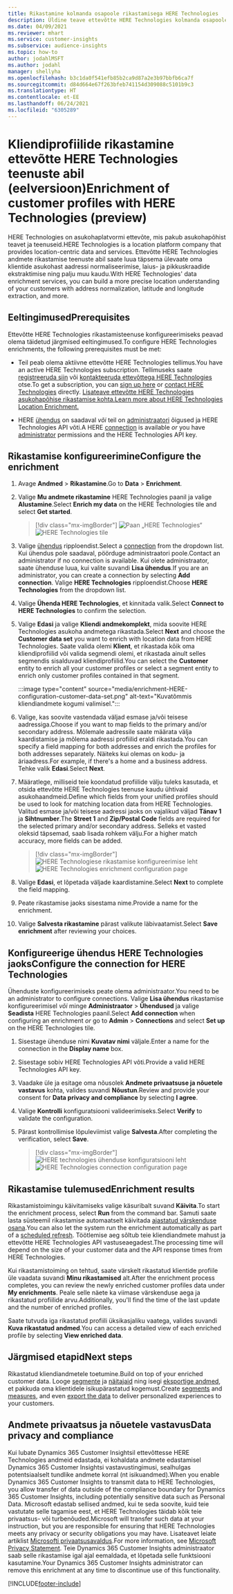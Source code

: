 ```yaml
---
title: Rikastamine kolmanda osapoole rikastamisega HERE Technologies
description: Üldine teave ettevõtte HERE Technologies kolmanda osapoole rikastamise kohta.
ms.date: 04/09/2021
ms.reviewer: mhart
ms.service: customer-insights
ms.subservice: audience-insights
ms.topic: how-to
author: jodahlMSFT
ms.author: jodahl
manager: shellyha
ms.openlocfilehash: b3c1da0f541efb85b2ca9d87a2e3b97bbfb6ca7f
ms.sourcegitcommit: d84d664e67f263bfeb741154d309088c5101b9c3
ms.translationtype: HT
ms.contentlocale: et-EE
ms.lasthandoff: 06/24/2021
ms.locfileid: "6305289"
---
```

# <a name="enrichment-of-customer-profiles-with-here-technologies-preview"></a><span data-ttu-id="fd955-103">Kliendiprofiilide rikastamine ettevõtte HERE Technologies teenuste abil (eelversioon)</span><span class="sxs-lookup"><span data-stu-id="fd955-103">Enrichment of customer profiles with HERE Technologies (preview)</span></span>

<span data-ttu-id="fd955-104">HERE Technologies on asukohaplatvormi ettevõte, mis pakub asukohapõhist teavet ja teenuseid.</span><span class="sxs-lookup"><span data-stu-id="fd955-104">HERE Technologies is a location platform company that provides location-centric data and services.</span></span> <span data-ttu-id="fd955-105">Ettevõtte HERE Technologies andmete rikastamise teenuste abil saate luua täpsema ülevaate oma klientide asukohast aadressi normaliseerimise, laius- ja pikkuskraadide ekstraktimise ning palju muu kaudu.</span><span class="sxs-lookup"><span data-stu-id="fd955-105">With HERE Technologies' data enrichment services, you can build a more precise location understanding of your customers with address normalization, latitude and longitude extraction, and more.</span></span>

## <a name="prerequisites"></a><span data-ttu-id="fd955-106">Eeltingimused</span><span class="sxs-lookup"><span data-stu-id="fd955-106">Prerequisites</span></span>

<span data-ttu-id="fd955-107">Ettevõtte HERE Technologies rikastamisteenuse konfigureerimiseks peavad olema täidetud järgmised eeltingimused.</span><span class="sxs-lookup"><span data-stu-id="fd955-107">To configure HERE Technologies enrichments, the following prerequisites must be met:</span></span>

- <span data-ttu-id="fd955-108">Teil peab olema aktiivne ettevõtte HERE Technologies tellimus.</span><span class="sxs-lookup"><span data-stu-id="fd955-108">You have an active HERE Technologies subscription.</span></span> <span data-ttu-id="fd955-109">Tellimuseks saate [registreeruda siin](https://developer.here.com/sign-up?utm_medium=referral&utm_source=Microsoft-Dynamics-CI&create=Freemium-Basic) või [kontakteeruda ettevõttega HERE Technologies](https://developer.here.com/help?utm_medium=referral&utm_source=Microsoft-Dynamics-CI#how-can-we-help-you) otse.</span><span class="sxs-lookup"><span data-stu-id="fd955-109">To get a subscription, you can [sign up here](https://developer.here.com/sign-up?utm_medium=referral&utm_source=Microsoft-Dynamics-CI&create=Freemium-Basic) or [contact HERE Technologies](https://developer.here.com/help?utm_medium=referral&utm_source=Microsoft-Dynamics-CI#how-can-we-help-you) directly.</span></span> [<span data-ttu-id="fd955-110">Lisateave ettevõtte HERE Technologies asukohapõhise rikastamise kohta.</span><span class="sxs-lookup"><span data-stu-id="fd955-110">Learn more about HERE Technologies Location Enrichment.</span></span>](https://developer.here.com/location-enrichment?cid=Dev-MicrosoftDynamics-DB-0-Dev-&utm_source=MicrosoftDynamics&utm_medium=referral&utm_campaign=Online_Dev_ReferralMicrosoft)

- <span data-ttu-id="fd955-111">HERE [ühendus](connections.md) on saadaval *või* teil on [administraatori](permissions.md#administrator) õigused ja HERE Technologies API võti.</span><span class="sxs-lookup"><span data-stu-id="fd955-111">A HERE [connection](connections.md) is available *or* you have [administrator](permissions.md#administrator) permissions and the HERE Technologies API key.</span></span>

## <a name="configure-the-enrichment"></a><span data-ttu-id="fd955-112">Rikastamise konfigureerimine</span><span class="sxs-lookup"><span data-stu-id="fd955-112">Configure the enrichment</span></span>

1. <span data-ttu-id="fd955-113">Avage **Andmed** > **Rikastamine**.</span><span class="sxs-lookup"><span data-stu-id="fd955-113">Go to **Data** > **Enrichment**.</span></span> 

1. <span data-ttu-id="fd955-114">Valige **Mu andmete rikastamine** HERE Technologies paanil ja valige **Alustamine**.</span><span class="sxs-lookup"><span data-stu-id="fd955-114">Select **Enrich my data** on the HERE Technologies tile and select **Get started**.</span></span>

   > [!div class="mx-imgBorder"]
   > <span data-ttu-id="fd955-115">![Paan „HERE Technologies“](media/HERE-tile.png "Paan „HERE Technologies“")</span><span class="sxs-lookup"><span data-stu-id="fd955-115">![HERE Technologies tile](media/HERE-tile.png "HERE Technologies tile")</span></span>

1. <span data-ttu-id="fd955-116">Valige [ühendus](connections.md) ripploendist.</span><span class="sxs-lookup"><span data-stu-id="fd955-116">Select a [connection](connections.md) from the dropdown list.</span></span> <span data-ttu-id="fd955-117">Kui ühendus pole saadaval, pöörduge administraatori poole.</span><span class="sxs-lookup"><span data-stu-id="fd955-117">Contact  an administrator if no connection is available.</span></span> <span data-ttu-id="fd955-118">Kui olete administraator, saate ühenduse luua, kui valite suvandi **Lisa ühendus**.</span><span class="sxs-lookup"><span data-stu-id="fd955-118">If you are an administrator, you can create a connection by selecting **Add connection**.</span></span> <span data-ttu-id="fd955-119">Valige **HERE Technologies** ripploendist.</span><span class="sxs-lookup"><span data-stu-id="fd955-119">Choose **HERE Technologies** from the dropdown list.</span></span> 

1. <span data-ttu-id="fd955-120">Valige **Ühenda HERE Technologies**, et kinnitada valik.</span><span class="sxs-lookup"><span data-stu-id="fd955-120">Select **Connect to HERE Technologies** to confirm the selection.</span></span>

1.  <span data-ttu-id="fd955-121">Valige **Edasi** ja valige **Kliendi andmekomplekt**, mida soovite HERE Technologies asukoha andmetega rikastada.</span><span class="sxs-lookup"><span data-stu-id="fd955-121">Select **Next** and choose the **Customer data set** you want to enrich with location data from HERE Technologies.</span></span> <span data-ttu-id="fd955-122">Saate valida olemi **Klient**, et rikastada kõik oma kliendiprofiilid või valida segmendi olemi, et rikastada ainult selles segmendis sisalduvad kliendiprofiilid.</span><span class="sxs-lookup"><span data-stu-id="fd955-122">You can select the **Customer** entity to enrich all your customer profiles or select a segment entity to enrich only customer profiles contained in that segment.</span></span>

    :::image type="content" source="media/enrichment-HERE-configuration-customer-data-set.png" alt-text="Kuvatõmmis kliendiandmete kogumi valimisel.":::

1. <span data-ttu-id="fd955-124">Valige, kas soovite vastendada väljad esmase ja/või teisese aadressiga.</span><span class="sxs-lookup"><span data-stu-id="fd955-124">Choose if you want to map fields to the primary and/or secondary address.</span></span> <span data-ttu-id="fd955-125">Mõlemale aadressile saate määrata välja kaardistamise ja mõlema aadressi profiilid eraldi rikastada.</span><span class="sxs-lookup"><span data-stu-id="fd955-125">You can specify a field mapping for both addresses and enrich the profiles for both addresses separately.</span></span> <span data-ttu-id="fd955-126">Näiteks kui olemas on kodu- ja äriaadress.</span><span class="sxs-lookup"><span data-stu-id="fd955-126">For example, if there's a home and a business address.</span></span> <span data-ttu-id="fd955-127">Tehke valik **Edasi**.</span><span class="sxs-lookup"><span data-stu-id="fd955-127">Select **Next**.</span></span>

1. <span data-ttu-id="fd955-128">Määratlege, milliseid teie koondatud profiilide välju tuleks kasutada, et otsida ettevõtte HERE Technologies teenuse kaudu ühtivaid asukohaandmeid.</span><span class="sxs-lookup"><span data-stu-id="fd955-128">Define which fields from your unified profiles should be used to look for matching location data from HERE Technologies.</span></span> <span data-ttu-id="fd955-129">Valitud esmase ja/või teisese aadressi jaoks on vajalikud väljad **Tänav 1** ja **Sihtnumber**.</span><span class="sxs-lookup"><span data-stu-id="fd955-129">The **Street 1** and **Zip/Postal Code** fields are required for the selected primary and/or secondary address.</span></span> <span data-ttu-id="fd955-130">Selleks et vasted oleksid täpsemad, saab lisada rohkem välju.</span><span class="sxs-lookup"><span data-stu-id="fd955-130">For a higher match accuracy, more fields can be added.</span></span>

   > [!div class="mx-imgBorder"]
   > <span data-ttu-id="fd955-131">![HERE Technologiese rikastamise konfigureerimise leht](media/enrichment-HERE-configuration.png "HERE Technologiese rikastamise konfigureerimise leht")</span><span class="sxs-lookup"><span data-stu-id="fd955-131">![HERE Technologies enrichment configuration page](media/enrichment-HERE-configuration.png "HERE Technologies enrichment configuration page")</span></span>

1. <span data-ttu-id="fd955-132">Valige **Edasi**, et lõpetada väljade kaardistamine.</span><span class="sxs-lookup"><span data-stu-id="fd955-132">Select **Next** to complete the field mapping.</span></span>

1. <span data-ttu-id="fd955-133">Peate rikastamise jaoks sisestama nime.</span><span class="sxs-lookup"><span data-stu-id="fd955-133">Provide a name for the enrichment.</span></span> 

1. <span data-ttu-id="fd955-134">Valige **Salvesta rikastamine** pärast valikute läbivaatamist.</span><span class="sxs-lookup"><span data-stu-id="fd955-134">Select **Save enrichment** after reviewing your choices.</span></span>

## <a name="configure-the-connection-for-here-technologies"></a><span data-ttu-id="fd955-135">Konfigureerige ühendus HERE Technologies jaoks</span><span class="sxs-lookup"><span data-stu-id="fd955-135">Configure the connection for HERE Technologies</span></span> 

<span data-ttu-id="fd955-136">Ühenduste konfigureerimiseks peate olema administraator.</span><span class="sxs-lookup"><span data-stu-id="fd955-136">You need to be an administrator to configure connections.</span></span> <span data-ttu-id="fd955-137">Valige **Lisa ühendus** rikastamise konfigureerimisel *või* minge **Administraator** > **Ühendused** ja valige **Seadista** HERE Technologies paanil.</span><span class="sxs-lookup"><span data-stu-id="fd955-137">Select **Add connection** when configuring an enrichment *or* go to **Admin** > **Connections** and select **Set up** on the HERE Technologies tile.</span></span>

1. <span data-ttu-id="fd955-138">Sisestage ühenduse nimi **Kuvatav nimi** väljale.</span><span class="sxs-lookup"><span data-stu-id="fd955-138">Enter a name for the connection in the **Display name** box.</span></span>

1. <span data-ttu-id="fd955-139">Sisestage sobiv HERE Technologies API võti.</span><span class="sxs-lookup"><span data-stu-id="fd955-139">Provide a valid HERE Technologies API key.</span></span>

1. <span data-ttu-id="fd955-140">Vaadake üle ja esitage oma nõusolek **Andmete privaatsuse ja nõuetele vastavus** kohta, valides suvandi **Nõustun**.</span><span class="sxs-lookup"><span data-stu-id="fd955-140">Review and provide your consent for **Data privacy and compliance** by selecting **I agree**.</span></span>

1. <span data-ttu-id="fd955-141">Valige **Kontrolli** konfiguratsiooni valideerimiseks.</span><span class="sxs-lookup"><span data-stu-id="fd955-141">Select **Verify** to validate the configuration.</span></span>

1. <span data-ttu-id="fd955-142">Pärast kontrollimise lõpuleviimist valige **Salvesta**.</span><span class="sxs-lookup"><span data-stu-id="fd955-142">After completing the verification, select **Save**.</span></span>

   > [!div class="mx-imgBorder"]
   > <span data-ttu-id="fd955-143">![HERE technologies ühenduse konfiguratsiooni leht](media/enrichment-HERE-connection.png "HERE technologies ühenduse konfiguratsiooni leht")</span><span class="sxs-lookup"><span data-stu-id="fd955-143">![HERE Technologies connection configuration page](media/enrichment-HERE-connection.png "HERE Technologies connection configuration page")</span></span>

## <a name="enrichment-results"></a><span data-ttu-id="fd955-144">Rikastamise tulemused</span><span class="sxs-lookup"><span data-stu-id="fd955-144">Enrichment results</span></span>

<span data-ttu-id="fd955-145">Rikastamistoimingu käivitamiseks valige käsuribalt suvand **Käivita**.</span><span class="sxs-lookup"><span data-stu-id="fd955-145">To start the enrichment process, select **Run** from the command bar.</span></span> <span data-ttu-id="fd955-146">Samuti saate lasta süsteemil rikastamise automaatselt käivitada [ajastatud värskenduse osana](system.md#schedule-tab).</span><span class="sxs-lookup"><span data-stu-id="fd955-146">You can also let the system run the enrichment automatically as part of a [scheduled refresh](system.md#schedule-tab).</span></span> <span data-ttu-id="fd955-147">Töötlemise aeg sõltub teie kliendiandmete mahust ja ettevõtte HERE Technologies API vastuseaegadest.</span><span class="sxs-lookup"><span data-stu-id="fd955-147">The processing time will depend on the size of your customer data and the API response times from HERE Technologies.</span></span>

<span data-ttu-id="fd955-148">Kui rikastamistoiming on tehtud, saate värskelt rikastatud klientide profiile üle vaadata suvandi **Minu rikastamised** alt.</span><span class="sxs-lookup"><span data-stu-id="fd955-148">After the enrichment process completes, you can review the newly enriched customer profiles data under **My enrichments**.</span></span> <span data-ttu-id="fd955-149">Peale selle näete ka viimase värskenduse aega ja rikastatud profiilide arvu.</span><span class="sxs-lookup"><span data-stu-id="fd955-149">Additionally, you'll find the time of the last update and the number of enriched profiles.</span></span>

<span data-ttu-id="fd955-150">Saate tutvuda iga rikastatud profiili üksikasjaliku vaatega, valides suvandi **Kuva rikastatud andmed**.</span><span class="sxs-lookup"><span data-stu-id="fd955-150">You can access a detailed view of each enriched profile by selecting **View enriched data**.</span></span>

## <a name="next-steps"></a><span data-ttu-id="fd955-151">Järgmised etapid</span><span class="sxs-lookup"><span data-stu-id="fd955-151">Next steps</span></span>

<span data-ttu-id="fd955-152">Rikastatud kliendiandmetele toetumine.</span><span class="sxs-lookup"><span data-stu-id="fd955-152">Build on top of your enriched customer data.</span></span> <span data-ttu-id="fd955-153">Looge [segmente](segments.md) ja [näitajaid](measures.md) ning isegi [eksportige andmed](export-destinations.md), et pakkuda oma klientidele isikupärastatud kogemust.</span><span class="sxs-lookup"><span data-stu-id="fd955-153">Create [segments](segments.md) and [measures](measures.md), and even [export the data](export-destinations.md) to deliver personalized experiences to your customers.</span></span>

## <a name="data-privacy-and-compliance"></a><span data-ttu-id="fd955-154">Andmete privaatsus ja nõuetele vastavus</span><span class="sxs-lookup"><span data-stu-id="fd955-154">Data privacy and compliance</span></span>

<span data-ttu-id="fd955-155">Kui lubate Dynamics 365 Customer Insightsil ettevõttesse HERE Technologies andmeid edastada, ei kohaldata andmete edastamisel Dynamics 365 Customer Insightsi vastavustingimusi, sealhulgas potentsiaalselt tundlike andmete korral (nt isikuandmed).</span><span class="sxs-lookup"><span data-stu-id="fd955-155">When you enable Dynamics 365 Customer Insights to transmit data to HERE Technologies, you allow transfer of data outside of the compliance boundary for Dynamics 365 Customer Insights, including potentially sensitive data such as Personal Data.</span></span> <span data-ttu-id="fd955-156">Microsoft edastab sellised andmed, kui te seda soovite, kuid teie vastutate selle tagamise eest, et HERE Technologies täidab kõik teie privaatsus- või turbenõuded.</span><span class="sxs-lookup"><span data-stu-id="fd955-156">Microsoft will transfer such data at your instruction, but you are responsible for ensuring that HERE Technologies meets any privacy or security obligations you may have.</span></span> <span data-ttu-id="fd955-157">Lisateavet leiate artiklist [Microsofti privaatsusavaldus](https://go.microsoft.com/fwlink/?linkid=396732).</span><span class="sxs-lookup"><span data-stu-id="fd955-157">For more information, see [Microsoft Privacy Statement](https://go.microsoft.com/fwlink/?linkid=396732).</span></span>
<span data-ttu-id="fd955-158">Teie Dynamics 365 Customer Insights administraator saab selle rikastamise igal ajal eemaldada, et lõpetada selle funktsiooni kasutamine.</span><span class="sxs-lookup"><span data-stu-id="fd955-158">Your Dynamics 365 Customer Insights administrator can remove this enrichment at any time to discontinue use of this functionality.</span></span>


[!INCLUDE[footer-include](../includes/footer-banner.md)]
